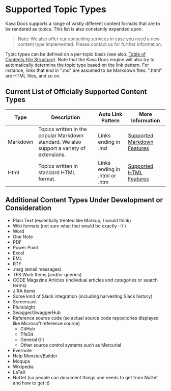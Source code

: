# Supported Topic Types

Kava Docs supports a range of vastly different content formats that are to be rendered as topics. This list is also constantly expanded upon.

> Note: We also offer our consulting services in case you need a new content type implemented. Please contact us for further information.

Typic types can be defined on a per-topic basis (see also: [Table of Contents File Structure](TOC-File-Structure)). Note that the Kava Docs engine will also try to automatically determine the topic type based on the link pattern. For instance, links that end in ".md" are assumed to be Markdown files. ".html" are HTML files, and so on.

## Current List of Officially Supported Content Types

| Type | Description | Auto Link Pattern | More Information |
|---|---|---|---|
| Markdown | Topics written in the popular Markdown standard. We also support a variety of extensions. | Links ending in .md | [Supported Markdown Features](Supported-Markdown-Features) |
| Html | Topics written in standard HTML format. | Links ending in .html or .htm | [Supported HTML Features](Supported-Html-Features) |

## Additional Content Types Under Development or Consideration

* Plain Text (essentially treated like Markup, I would think)
* Wiki formats (not sure what that would be exactly :-) )
* Word
* One Note
* PDF
* Power Point 
* Excel
* EML
* RTF
* .msg (email messages)
* TFS Work Items (and/or queries)
* CODE Magazine Articles (individual articles and categories or search terms)
* JIRA Items
* Some kind of Slack integration (including harvesting Slack history)
* Screencast
* Pluralsight
* Swagger/SwaggerHub
* Reference source code (so actual source code repositories displayed like Microsoft reference source)
    * GitHub
    * TfsGit
    * General Git
    * Other source control systems such as Mercurial
* Evernote
* Help Monster/Builder
* Moqups
* Wikipedia
* LaTeX
* NuGet (so people can document things one needs to get from NuGet and how to get it)
